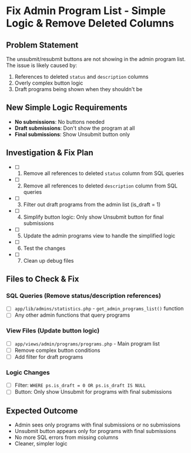 # Fix Admin Program List - Simple Logic & Remove Deleted Columns

## Problem Statement
The unsubmit/resubmit buttons are not showing in the admin program list. The issue is likely caused by:
1. References to deleted `status` and `description` columns
2. Overly complex button logic
3. Draft programs being shown when they shouldn't be

## New Simple Logic Requirements
- **No submissions**: No buttons needed
- **Draft submissions**: Don't show the program at all
- **Final submissions**: Show Unsubmit button only

## Investigation & Fix Plan

- [ ] 1. Remove all references to deleted `status` column from SQL queries
- [ ] 2. Remove all references to deleted `description` column from SQL queries  
- [ ] 3. Filter out draft programs from the admin list (is_draft = 1)
- [ ] 4. Simplify button logic: Only show Unsubmit button for final submissions
- [ ] 5. Update the admin programs view to handle the simplified logic
- [ ] 6. Test the changes
- [ ] 7. Clean up debug files

## Files to Check & Fix

### SQL Queries (Remove status/description references)
- [ ] `app/lib/admins/statistics.php` - `get_admin_programs_list()` function
- [ ] Any other admin functions that query programs

### View Files (Update button logic)
- [ ] `app/views/admin/programs/programs.php` - Main program list
- [ ] Remove complex button conditions
- [ ] Add filter for draft programs

### Logic Changes
- [ ] Filter: `WHERE ps.is_draft = 0 OR ps.is_draft IS NULL`
- [ ] Button: Only show Unsubmit for programs with final submissions

## Expected Outcome
- Admin sees only programs with final submissions or no submissions
- Unsubmit button appears only for programs with final submissions
- No more SQL errors from missing columns
- Cleaner, simpler logic